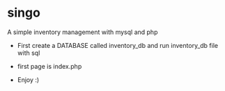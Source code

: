 # singo
A simple inventory management with mysql and php


- First create a DATABASE called inventory_db and run inventory_db file with sql
- first page is index.php

- Enjoy :)